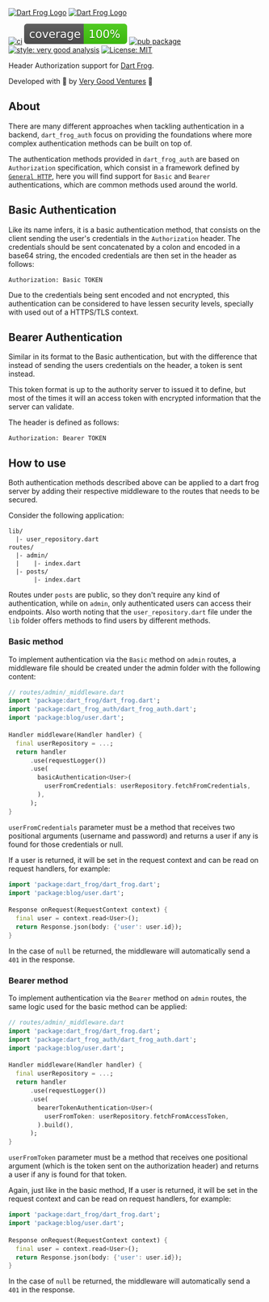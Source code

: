 [![Dart Frog Logo][logo_white]][dart_frog_link_dark]
[![Dart Frog Logo][logo_black]][dart_frog_link_light]

[![ci][ci_badge]][ci_link]
[![coverage][coverage_badge]][ci_link]
[![pub package][pub_badge]][pub_link]
[![style: very good analysis][very_good_analysis_badge]][very_good_analysis_link]
[![License: MIT][license_badge]][license_link]

Header Authorization support for [Dart Frog][dart_frog_link].

Developed with 💙 by [Very Good Ventures][very_good_ventures_link] 🦄

## About

There are many different approaches when tackling authentication in a backend, `dart_frog_auth`
focus on providing the foundations where more complex authentication methods can be built on top
of.

The authentication methods provided in `dart_frog_auth` are based on `Authorization` specification,
which consist in a framework defined by [`General HTTP`][general_http], here you will find support
for `Basic` and `Bearer` authentications, which are common methods used around the world.

## Basic Authentication

Like its name infers, it is a basic authentication method, that consists on the client sending
the user's credentials in the `Authorization` header. The credentials should be sent concatenated by a
colon and encoded in a base64 string, the encoded credentials are then set in the header as
follows:

```
Authorization: Basic TOKEN
```

Due to the credentials being sent encoded and not encrypted, this authentication can be considered
to have lessen security levels, specially with used out of a HTTPS/TLS context.

## Bearer Authentication

Similar in its format to the Basic authentication, but with the difference that instead of
sending the users credentials on the header, a token is sent instead.

This token format is up to the authority server to issued it to define, but most of the times
it will an access token with encrypted information that the server can validate.

The header is defined as follows:

```
Authorization: Bearer TOKEN
```

## How to use

Both authentication methods described above can be applied to a dart frog server by adding their
respective middleware to the routes that needs to be secured.

Consider the following application:
```
lib/
  |- user_repository.dart
routes/
  |- admin/
  |    |- index.dart
  |- posts/
       |- index.dart
```

Routes under `posts` are public, so they don't require any kind of authentication, while on
`admin`, only authenticated users can access their endpoints. Also worth noting that the
`user_repository.dart` file under the `lib` folder offers methods to find users by different
methods.

### Basic method

To implement authentication via the `Basic` method on `admin` routes, a middleware file should
be created under the admin folder with the following content:

```dart
// routes/admin/_middleware.dart
import 'package:dart_frog/dart_frog.dart';
import 'package:dart_frog_auth/dart_frog_auth.dart';
import 'package:blog/user.dart';

Handler middleware(Handler handler) {
  final userRepository = ...;
  return handler
      .use(requestLogger())
      .use(
        basicAuthentication<User>(
          userFromCredentials: userRepository.fetchFromCredentials,
        ),
      );
}
```

`userFromCredentials` parameter must be a method that receives two positional arguments (username
and password) and returns a user if any is found for those credentials or null.

If a user is returned, it will be set in the request context and can be read on request handlers,
for example:

```dart
import 'package:dart_frog/dart_frog.dart';
import 'package:blog/user.dart';

Response onRequest(RequestContext context) {
  final user = context.read<User>();
  return Response.json(body: {'user': user.id});
}
```

In the case of `null` be returned, the middleware will automatically send a `401` in the response.

### Bearer method

To implement authentication via the `Bearer` method on `admin` routes, the same logic used for the
basic method can be applied:

```dart
// routes/admin/_middleware.dart
import 'package:dart_frog/dart_frog.dart';
import 'package:dart_frog_auth/dart_frog_auth.dart';
import 'package:blog/user.dart';

Handler middleware(Handler handler) {
  final userRepository = ...;
  return handler
      .use(requestLogger())
      .use(
        bearerTokenAuthentication<User>(
          userFromToken: userRepository.fetchFromAccessToken,
        ).build(),
      );
}
```

`userFromToken` parameter must be a method that receives one positional argument (which is the
token sent on the authorization header) and returns a user if any is found for that token.

Again, just like in the basic method, If a user is returned, it will be set in the request
context and can be read on request handlers, for example:

```dart
import 'package:dart_frog/dart_frog.dart';
import 'package:blog/user.dart';

Response onRequest(RequestContext context) {
  final user = context.read<User>();
  return Response.json(body: {'user': user.id});
}
```

In the case of `null` be returned, the middleware will automatically send a `401` in the response.

[ci_badge]: https://github.com/VeryGoodOpenSource/dart_frog/actions/workflows/dart_frog_web_socket.yaml/badge.svg
[ci_link]: https://github.com/VeryGoodOpenSource/dart_frog/actions/workflows/dart_frog_web_socket.yaml
[coverage_badge]: https://raw.githubusercontent.com/VeryGoodOpenSource/dart_frog/main/packages/dart_frog_web_socket/coverage_badge.svg
[dart_frog_link]: https://github.com/verygoodopensource/dart_frog
[dart_frog_link_dark]: https://github.com/verygoodopensource/dart_frog#gh-dark-mode-only
[dart_frog_link_light]: https://github.com/verygoodopensource/dart_frog#gh-light-mode-only
[license_badge]: https://img.shields.io/badge/license-MIT-blue.svg
[license_link]: https://opensource.org/licenses/MIT
[logo_black]: https://raw.githubusercontent.com/VeryGoodOpenSource/dart_frog/main/assets/dart_frog_logo_black.png#gh-light-mode-only
[logo_white]: https://raw.githubusercontent.com/VeryGoodOpenSource/dart_frog/main/assets/dart_frog_logo_white.png#gh-dark-mode-only
[pub_badge]: https://img.shields.io/pub/v/dart_frog_web_socket.svg
[pub_link]: https://pub.dartlang.org/packages/dart_frog_web_socket
[very_good_analysis_badge]: https://img.shields.io/badge/style-very_good_analysis-B22C89.svg
[very_good_analysis_link]: https://pub.dev/packages/very_good_analysis
[very_good_ventures_link]: https://verygood.ventures
[general_http]: https://developer.mozilla.org/en-US/docs/Web/HTTP/Authentication#the_general_http_authentication_framework
